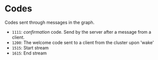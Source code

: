 # Codes

Codes sent through messages in the graph.

+ `1111`: _confirmation_ code. Send by the server after a message from a client.
+ `1200`: The welcome code sent to a client from the cluster upon 'wake'
+ `1515`: Start stream
+ `1615`: End stream